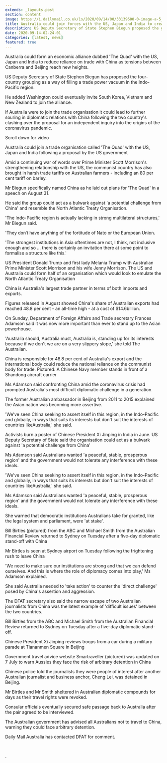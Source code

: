 ```yaml
---
extends: _layouts.post
section: content
image: https://i.dailymail.co.uk/1s/2020/09/14/00/33139600-0-image-a-5_1600038792742.jpg 
title: Australia could join forces with the US, Japan and India to create alliance named The Quad 
description: US Deputy Secretary of State Stephen Biegun proposed the grouping as a way of filling a trade power vacuum in the Indo-Pacific region and to protect against a potential challenge from China. 
date: 2020-09-14-02-24-01 
categories: [latest, news] 
featured: true 
--- 
```

Australia could form an economic alliance dubbed 'The Quad' with the US, Japan and India to reduce reliance on trade with China as tensions between Canberra and Beijing reach new heights.

US Deputy Secretary of State Stephen Biegun has proposed the four-country grouping as a way of filling a trade power vacuum in the Indo-Pacific region.

He added Washington could eventually invite South Korea, Vietnam and New Zealand to join the alliance.

If Australia were to join the trade organisation it could lead to further souring in diplomatic relations with China following the two country's clashing over the proposal for an independent inquiry into the origins of the coronavirus pandemic. 

Scroll down for video 

Australia could join a trade organisation called 'The Quad' with the US, Japan and India following a proposal by the US government

Amid a continuing war of words over Prime Minister Scott Morrison's strengthening relationship with the US, the communist country has also brought in harsh trade tariffs on Australian farmers - including an 80 per cent tariff on barley.

Mr Biegun specifically named China as he laid out plans for 'The Quad' in a speech on August 31.

He said the group could act as a bulwark against 'a potential challenge from China' and resemble the North Atlantic Treaty Organisation.

'The Indo-Pacific region is actually lacking in strong multilateral structures,' Mr Biegun said.

'They don‘t have anything of the fortitude of Nato or the European Union.

'The strongest institutions in Asia oftentimes are not, I think, not inclusive enough and so … there is certainly an invitation there at some point to formalise a structure like this.'

US President Donald Trump and first lady Melania Trump with Australian Prime Minister Scott Morrison and his wife Jenny Morrison. The US and Australia could form half of an organisation which would look to emulate the North Atlantic Treaty Organisation

China is Australia's largest trade partner in terms of both imports and exports. 

Figures released in August showed China's share of Australian exports had reached 48.8 per cent - an all-time high - at a cost of $14.6billion.

On Sunday, ­Department of Foreign Affairs and Trade secretary Frances Adamson said it was now more important than ever to stand up to the Asian powerhouse.

'Australia should, Australia must, Australia is, standing up for its interests because if we don't we are on a very slippery slope,' she told The Australian.

China is responsible for 48.8 per cent of Australia's export and the international body could reduce the national reliance on the communist body for trade. Pictured: A Chinese Navy member stands in front of a Shandong aircraft carrier

Ms Adamson said confronting China amid the coronavirus crisis had prompted Australia's most difficult diplomatic challenge in a generation. 

The former Australian ambassador in Beijing­ from 2011 to 2015 explained the Asian nation was becoming more assertive.  

'We've seen China seeking to assert itself in this region, in the Indo-Pacific and globally, in ways that suits its interests but don't suit the interests of countries like­Australia,' she said.

Activists burn a poster of Chinese President Xi Jinping in India in June. US Deputy Secretary of State said the organisation could act as a bulwark against 'a potential challenge from China'

Ms Adamson said Australians wanted 'a peaceful, stable, prosperous region' and the government would not tolerate any interference with these ideals. 

'We've seen China seeking to assert itself in this region, in the Indo-Pacific and globally, in ways that suits its interests but don't suit the interests of countries like­Australia,' she said.

Ms Adamson said Australians wanted 'a peaceful, stable, prosperous region' and the government would not tolerate any interference with these ideals.  

She warned that democratic institutions Australians take for granted, like the legal system and parliament, were 'at stake'.  

Bill Birtles (pictured) from the ABC and Michael Smith from the Australian Financial Review returned to Sydney on Tuesday after a five-day diplomatic stand-off with China 

Mr Birtles is seen at Sydney airport on Tuesday following the frightening rush to leave China

'We need to make sure our institutions are strong and that we can defend ourselves. And this is where the role of diplomacy comes into play,' Ms Adamson explained. 

She said Australia needed to 'take action' to counter the 'direct challenge' posed by China's assertion and aggression.  

The DFAT secretary also said the narrow escape of two Australian journalists from China was the latest example of 'difficult issues' between the two countries.   

Bill Birtles from the ABC and Michael Smith from the Australian Financial Review returned to Sydney on Tuesday after a five-day diplomatic stand-off.  

Chinese President Xi Jinping reviews troops from a car during a military parade at Tiananmen Square in Beijing

Government travel advice website Smartraveller (pictured) was updated on 7 July to warn Aussies they face the risk of arbitrary detention in China 

Chinese police told the journalists they were people of interest after another Australian journalist and business anchor, Cheng Lei, was detained in Beijing.  

Mr Birtles and Mr Smith sheltered in Australian diplomatic compounds for days as their travel rights were revoked.

Consular officials eventually secured safe passage back to Australia after the pair agreed to be interviewed. 

The Australian government has advised all Australians not to travel to China, warning they could face arbitrary detention.   

Daily Mail Australia has contacted DFAT for comment. 

 

.

